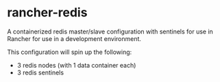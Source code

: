 # rancher-redis
A containerized redis master/slave configuration with sentinels for use in Rancher for use in a development environment.

This configuration will spin up the following:
- 3 redis nodes (with 1 data container each)
- 3 redis sentinels
